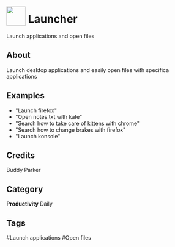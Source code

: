 # <img src="https://raw.githack.com/FortAwesome/Font-Awesome/master/svgs/solid/rocket.svg" card_color="#2C3E50" width="50" height="50" style="vertical-align:bottom"/> Launcher
Launch applications and open files

## About
Launch desktop applications and easily open files with specifica applications

## Examples
* "Launch firefox"
* "Open notes.txt with kate"
* "Search how to take care of kittens with chrome"
* "Search how to change brakes with firefox"
* "Launch konsole"

## Credits
Buddy Parker

## Category
**Productivity**
Daily

## Tags
#Launch applications
#Open files

